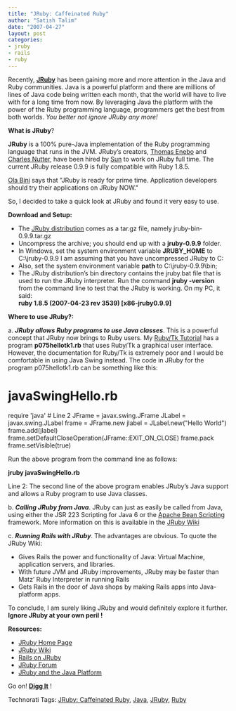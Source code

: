 ```yaml
---
title: "JRuby: Caffeinated Ruby"
author: "Satish Talim"
date: "2007-04-27"
layout: post
categories:
- jruby
- rails
- ruby
---
```

Recently, **[JRuby](http://jruby.codehaus.org/)** has been gaining more
and more attention in the Java and Ruby communities. Java is a powerful
platform and there are millions of lines of Java code being written each
month, that the world will have to live with for a long time from now.
By leveraging Java the platform with the power of the Ruby programming
language, programmers get the best from both worlds. *You better not
ignore JRuby any more!*<!--more-->

**What is JRuby**?

**JRuby** is a 100% pure-Java implementation of the Ruby programming
language that runs in the JVM. JRuby’s creators, [Thomas
Enebo](http://www.bloglines.com/blog/ThomasEEnebo) and [Charles
Nutter](http://rubylearning.com/blog/2007/04/26/interview-charles-nutter/),
have been hired by [Sun](http://www.sun.com/) to work on JRuby full
time. The current JRuby release 0.9.9 is fully compatible with Ruby
1.8.5.

[Ola Bini](http://ola-bini.blogspot.com/) says that "JRuby is ready for
prime time. Application developers should try their applications on
JRuby NOW."

So, I decided to take a quick look at JRuby and found it very easy to
use.

**Download and Setup:**

-   The [JRuby distribution](http://dist.codehaus.org/jruby/) comes as a
tar.gz file, namely jruby-bin-0.9.9.tar.gz
-   Uncompress the archive; you should end up with a **jruby-0.9.9**
folder.
-   In Windows, set the system environment variable **JRUBY\_HOME** to
C:\\jruby-0.9.9 I am assuming that you have uncompressed JRuby to C:
-   Also, set the system environment variable **path** to
C:\\jruby-0.9.9\\bin;
-   The JRuby distribution’s bin directory contains the jruby.bat file
that is used to run the JRuby interpreter. Run the command **jruby
-version** from the command line to test that the JRuby is working.
On my PC, it said:\
**ruby 1.8.5 (2007-04-23 rev 3539) [x86-jruby0.9.9]**

**Where to use JRuby?:**

​a. ***JRuby allows Ruby programs to use Java classes***. This is a
powerful concept that JRuby now brings to Ruby users. My [Ruby/Tk
Tutorial](http://rubylearning.com/satishtalim/ruby_tk_tutorial.html) has
a program **p075hellotk1.rb** that uses Ruby/Tk a graphical user
interface. However, the documentation for Ruby/Tk is extremely poor and
I would be comfortable in using Java Swing instead. The code in JRuby
for the program p075hellotk1.rb can be something like this:

# javaSwingHello.rb
require 'java' # Line 2
JFrame = javax.swing.JFrame
JLabel = javax.swing.JLabel
frame  = JFrame.new
jlabel = JLabel.new("Hello World")
frame.add(jlabel)
frame.setDefaultCloseOperation(JFrame::EXIT_ON_CLOSE)
frame.pack
frame.setVisible(true)

Run the above program from the command line as follows:

**jruby javaSwingHello.rb**

Line 2: The second line of the above program enables JRuby’s Java
support and allows a Ruby program to use Java classes.

​b. ***Calling JRuby from Java***. JRuby can just as easily be called
from Java, using either the JSR 223 Scripting for Java 6 or the [Apache
Bean Scripting](http://en.wikipedia.org/wiki/Bean_Scripting_Framework)
framework. More information on this is available in the [JRuby
Wiki](http://www.headius.com/jrubywiki/index.php/Main_Page)

​c. ***Running Rails with JRuby***. The advantages are obvious. To quote
the JRuby Wiki:

-   Gives Rails the power and functionality of Java: Virtual Machine,
application servers, and libraries.
-   With future JVM and JRuby improvements, JRuby may be faster than
Matz’ Ruby Interpreter in running Rails
-   Gets Rails in the door of Java shops by making Rails apps into
Java-platform apps.

To conclude, I am surely liking JRuby and would definitely explore it
further. **Ignore JRuby at your own peril !**

**Resources:**

-   [JRuby Home Page](http://jruby.codehaus.org/)
-   [JRuby Wiki](http://www.headius.com/jrubywiki/index.php/Main_Page)
-   [Rails on
JRuby](http://www.headius.com/jrubywiki/index.php/JRuby_on_Rails)
-   [JRuby Forum](http://www.nabble.com/JRuby---User-f14107.html)
-   [JRuby and the Java
Platform](http://java.sun.com/developer/technicalArticles/scripting/jruby/)

Go on! **[Digg
It](http://rubylearning.com/blog/2007/04/27/jruby-caffeinated-ruby/)** !

Technorati Tags: [JRuby: Caffeinated
Ruby](http://technorati.com/tag/JRuby%3A+Caffeinated+Ruby),
[Java](http://technorati.com/tag/Java),
[JRuby](http://technorati.com/tag/JRuby),
[Ruby](http://technorati.com/tag/Ruby)

